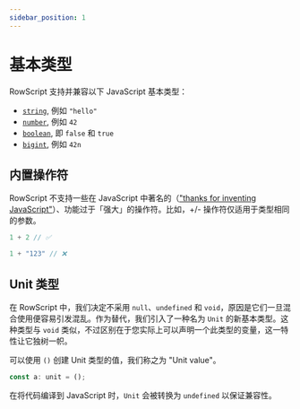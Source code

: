 ```yaml
---
sidebar_position: 1
---
```


# 基本类型

RowScript 支持并兼容以下 JavaScript 基本类型：

* [`string`], 例如 `"hello"`
* [`number`], 例如 `42`
* [`boolean`], 即 `false` 和 `true`
* [`bigint`], 例如 `42n`

[`string`]: https://developer.mozilla.org/en-US/docs/Web/JavaScript/Reference/Global_Objects/String

[`number`]: https://developer.mozilla.org/en-US/docs/Web/JavaScript/Reference/Global_Objects/Number

[`boolean`]: https://developer.mozilla.org/en-US/docs/Web/JavaScript/Reference/Global_Objects/Boolean

[`bigint`]: https://developer.mozilla.org/en-US/docs/Web/JavaScript/Reference/Global_Objects/BigInt

## 内置操作符

RowScript 不支持一些在 JavaScript 中著名的（["thanks for inventing JavaScript"]）、功能过于「强大」的操作符。比如，+/- 操作符仅适用于类型相同的参数。

```js
1 + 2 // ✅

1 + "123" // ❌
```

["thanks for inventing JavaScript"]: https://www.reddit.com/r/ProgrammerHumor/comments/8srix1/thanks_brendan_for_giving_us_the_javascript

## Unit 类型

在 RowScript 中，我们决定不采用 `null`、`undefined` 和 `void`，原因是它们一旦混合使用便容易引发混乱。作为替代，我们引入了一种名为 `Unit` 的新基本类型。这种类型与 `void` 类似，不过区别在于您实际上可以声明一个此类型的变量，这一特性让它独树一帜。

可以使用 `()` 创建 Unit 类型的值，我们称之为 "Unit value"。

```ts
const a: unit = ();
```

在将代码编译到 JavaScript 时，`Unit` 会被转换为 `undefined` 以保证兼容性。
